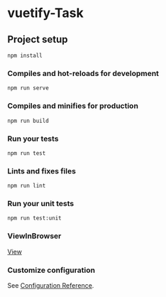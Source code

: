 # vuetify-Task

## Project setup
```
npm install
```

### Compiles and hot-reloads for development
```
npm run serve
```

### Compiles and minifies for production
```
npm run build
```

### Run your tests
```
npm run test
```

### Lints and fixes files
```
npm run lint
```

### Run your unit tests
```
npm run test:unit
```
### ViewInBrowser

<a href="https://jsonplace.onrender.com/">View</a>

### Customize configuration
See [Configuration Reference](https://cli.vuejs.org/config/).
